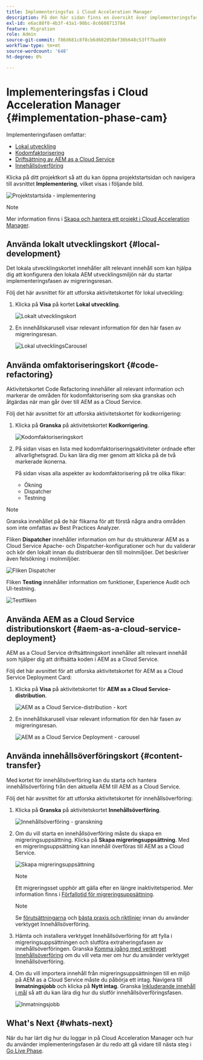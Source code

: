 ```yaml
---
title: Implementeringsfas i Cloud Acceleration Manager
description: På den här sidan finns en översikt över implementeringsfasen i Cloud Acceleration Manager.
exl-id: e6ac88f0-4b3f-43a1-98bc-8c6608713784
feature: Migration
role: Admin
source-git-commit: f86d681c8f8cb6d602058ef30b648c53ff7bad69
workflow-type: tm+mt
source-wordcount: '648'
ht-degree: 0%

---
```


# Implementeringsfas i Cloud Acceleration Manager {#implementation-phase-cam}

Implementeringsfasen omfattar:

* [Lokal utveckling](#local-development)
* [Kodomfaktorisering](#code-refactoring)
* [Driftsättning av AEM as a Cloud Service](#aem-as-a-cloud-service-deployment)
* [Innehållsöverföring](#content-transfer)


Klicka på ditt projektkort så att du kan öppna projektstartsidan och navigera till avsnittet **Implementering**, vilket visas i följande bild.

![Projektstartsida - implementering](/help/journey-migration/cloud-acceleration-manager/assets/implementation-1.png)

>[!NOTE]
>Mer information finns i [Skapa och hantera ett projekt i Cloud Acceleration Manager](getting-started-cam.md#create-project).


## Använda lokalt utvecklingskort {#local-development}

Det lokala utvecklingskortet innehåller allt relevant innehåll som kan hjälpa dig att konfigurera den lokala AEM utvecklingsmiljön när du startar implementeringsfasen av migreringsresan.

Följ det här avsnittet för att utforska aktivitetskortet för lokal utveckling:

1. Klicka på **Visa** på kortet **Lokal utveckling**.

   ![Lokalt utvecklingskort](/help/journey-migration/cloud-acceleration-manager/assets/implementation-2.png)

1. En innehållskarusell visar relevant information för den här fasen av migreringsresan.

   ![Lokal utvecklingsCarousel](/help/journey-migration/cloud-acceleration-manager/assets/implementation-3.png)


## Använda omfaktoriseringskort {#code-refactoring}

Aktivitetskortet Code Refactoring innehåller all relevant information och markerar de områden för kodomfaktorisering som ska granskas och åtgärdas när man går över till AEM as a Cloud Service.

Följ det här avsnittet för att utforska aktivitetskortet för kodkorrigering:

1. Klicka på **Granska** på aktivitetskortet **Kodkorrigering**.

   ![Kodomfaktoriseringskort](/help/journey-migration/cloud-acceleration-manager/assets/implementation-4.png)

1. På sidan visas en lista med kodomfaktoriseringsaktiviteter ordnade efter allvarlighetsgrad. Du kan lära dig mer genom att klicka på de två markerade ikonerna.

   På sidan visas alla aspekter av kodomfaktorisering på tre olika flikar:

   * Ökning
   * Dispatcher
   * Testning

>[!NOTE]
>Granska innehållet på de här flikarna för att förstå några andra områden som inte omfattas av Best Practices Analyzer.

Fliken **Dispatcher** innehåller information om hur du strukturerar AEM as a Cloud Service Apache- och Dispatcher-konfigurationer och hur du validerar och kör den lokalt innan du distribuerar den till molnmiljöer. Det beskriver även felsökning i molnmiljöer.

![Fliken Dispatcher](/help/journey-migration/cloud-acceleration-manager/assets/coderefactoring-2.png)

Fliken **Testing** innehåller information om funktioner, Experience Audit och UI-testning.

![Testfliken](/help/journey-migration/cloud-acceleration-manager/assets/coderefactoring-3.png)


## Använda AEM as a Cloud Service distributionskort {#aem-as-a-cloud-service-deployment}

AEM as a Cloud Service driftsättningskort innehåller allt relevant innehåll som hjälper dig att driftsätta koden i AEM as a Cloud Service.

Följ det här avsnittet för att utforska aktivitetskortet för AEM as a Cloud Service Deployment Card:

1. Klicka på **Visa** på aktivitetskortet för **AEM as a Cloud Service-distribution**.

   ![AEM as a Cloud Service-distribution - kort](/help/journey-migration/cloud-acceleration-manager/assets/implementation-6.png)

1. En innehållskarusell visar relevant information för den här fasen av migreringsresan.

   ![AEM as a Cloud Service Deployment - carousel](/help/journey-migration/cloud-acceleration-manager/assets/aem-deployment-card.png)


## Använda innehållsöverföringskort {#content-transfer}

Med kortet för innehållsöverföring kan du starta och hantera innehållsöverföring från den aktuella AEM till AEM as a Cloud Service.

Följ det här avsnittet för att utforska aktivitetskortet för innehållsöverföring:

1. Klicka på **Granska** på aktivitetskortet **Innehållsöverföring**.

   ![Innehållsöverföring - granskning](/help/journey-migration/cloud-acceleration-manager/assets/contenttransfer-1.png)

1. Om du vill starta en innehållsöverföring måste du skapa en migreringsuppsättning. Klicka på **Skapa migreringsuppsättning**. Med en migreringsuppsättning kan innehåll överföras till AEM as a Cloud Service.

   ![Skapa migreringsuppsättning](/help/journey-migration/cloud-acceleration-manager/assets/contenttransfer-2.png)

   >[!NOTE]
   >Ett migreringsset upphör att gälla efter en längre inaktivitetsperiod. Mer information finns i [Förfallotid för migreringsuppsättning](/help/journey-migration/content-transfer-tool/using-content-transfer-tool/overview-content-transfer-tool.md#migration-set-expiry).

   >[!NOTE]
   >Se [förutsättningarna](https://experienceleague.adobe.com/docs/experience-manager-cloud-service/content/migration-journey/cloud-migration/content-transfer-tool/prerequisites-content-transfer-tool.html) och [bästa praxis och riktlinjer](https://experienceleague.adobe.com/docs/experience-manager-cloud-service/content/migration-journey/cloud-migration/content-transfer-tool/overview-content-transfer-tool.html) innan du använder verktyget Innehållsöverföring.

1. Hämta och installera verktyget Innehållsöverföring för att fylla i migreringsuppsättningen och slutföra extraheringsfasen av innehållsöverföringen. Granska [Komma igång med verktyget Innehållsöverföring](https://experienceleague.adobe.com/docs/experience-manager-cloud-service/content/migration-journey/cloud-migration/content-transfer-tool/getting-started-content-transfer-tool.html) om du vill veta mer om hur du använder verktyget Innehållsöverföring.

1. Om du vill importera innehåll från migreringsuppsättningen till en miljö på AEM as a Cloud Service måste du påbörja ett intag. Navigera till **Inmatningsjobb** och klicka på **Nytt intag**. Granska [Inkluderande innehåll i mål](/help/journey-migration/content-transfer-tool/using-content-transfer-tool/ingesting-content.md) så att du kan lära dig hur du slutför innehållsöverföringsfasen.

   ![Inmatningsjobb](/help/journey-migration/cloud-acceleration-manager/assets/contenttransfer-3.png)

<!--### Estimating Content Transfer Time {#calculating}

A Content Transfer Tool calculator has been provided to estimate how long it could take to complete the content transfer activity. You can use the content repository size slider to select the size that applies to your project. The transfer times vary for the extraction and ingestion phases. 

   ![Content Transfer Tool calculator](/help/journey-migration/cloud-acceleration-manager/assets/contenttransfer-4.png)

   >[!NOTE]
   >These times are estimates only. Factor such as network speeds and time to scale up instances have not been accounted for in these estimates.

To estimate the size of the AEM Repository, you can run the Disk Usage report under `http://HOST:PORT/etc/reports/diskusage.html`. 

You can also estimate the size of specific repository paths by using the `path` parameter, for example, `http://HOST:PORT/etc/reports/diskusage.html?path=/content/dam`. -->

## What&#39;s Next {#whats-next}

När du har lärt dig hur du loggar in på Cloud Acceleration Manager och hur du använder implementeringsfasen är du redo att gå vidare till nästa steg i [Go Live Phase](https://experienceleague.adobe.com/docs/experience-manager-cloud-service/content/migration-journey/cloud-acceleration-manager/using-cam/cam-golive-phase.html).
